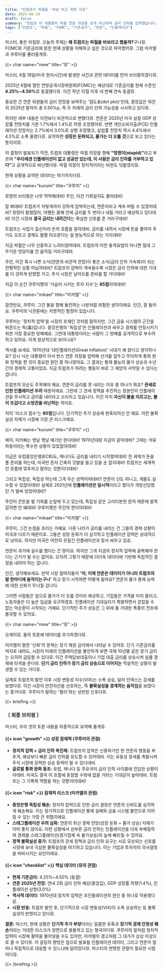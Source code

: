 ```yaml
---
title: "트럼프가 파월을 '바보'라고 욕한 이유"
date: 2025-06-20
draft: false
summary: "트럼프 미 대통령이 파월 연준 의장을 공개 비난하며 금리 인하를 압박했습니다. 단기적인 시장 부양에 대한 기대감과 중앙은행의 독립성 훼손이라는 거대한 리스크가 충돌하는 현 상황을 뮤, 쿠루미, 미카엘이 각자의 시선으로 날카롭게 분석합니다."
tags: ["트럼프", "파월", "FOMC", "기준금리", "연준", "인플레이션"]
---
```


<p>마스터, 좋은 아침뮤. 오늘의 주제는 <strong>왜 트럼프는 파월을 바보라고 했을까?</strong>구나뮤. FOMC와 기준금리에 얽힌 현재 상황을 이해하고 싶은 것으로 파악했어뮤. 그럼 미카엘과 쿠루미를 불러올게뮤.</p>

{{< char name="mew" title="뮤" >}}
<p>마스터, 6월 18일(미국 현지시간)에 발생한 사건과 관련 데이터를 먼저 브리핑하겠다뮤.</p>
<p>2025년 6월에 열린 연방공개시장위원회(FOMC)는 예상대로 기준금리를 현재 수준인 <strong>4.25%~4.50%</strong>로 동결했다뮤. 이건 작년 12월 이후 네 번째 연속 동결뮤.</p>
<p>중요한 건 연준 위원들의 금리 전망을 보여주는 '점도표(dot plot)'인데, 중앙값은 여전히 2025년 말까지 총 0.50%p, 즉 두 차례의 금리 인하 가능성을 시사하고 있다뮤.</p>
<p>하지만 세부 내용은 이전보다 비관적으로 변했다뮤. 연준은 2025년 미국 실질 GDP 성장률 전망치를 기존 1.7%에서 1.4%로 하향 조정했어뮤. 반면 개인소비지출(PCE) 인플레이션 전망치는 2.7%에서 3.0%로 상향 조정했고, 실업률 전망치 역시 4.4%에서 4.5%로 소폭 올렸다뮤. 요약하면 <strong>성장은 둔화되고, 물가는 더 오를 것</strong>으로 보고 있다는 뜻이지뮤.</p>
<p>이 결정이 발표되기 직전, 트럼프 대통령은 파월 의장을 향해 <strong>"멍청이(stupid)"</strong>라고 부르며 <strong>"우리에겐 인플레이션이 없고 성공만 있는데, 이 사람은 금리 인하를 거부하고 있다"</strong>고 공개적으로 비난했다뮤. 파월 의장이 정치적이라는 비판도 덧붙였지뮤.</p>
<p>현재 상황을 요약한 데이터는 여기까지다뮤.</p>

{{< char name="kurumi" title="쿠루미" >}}
<p>뮤땅의 브리핑은 너무 딱딱해데비! 주인, 이건 기회일지도 몰라데비!</p>
<p>잘 봐데비! 트럼프가 저렇게까지 강하게 압박하는데, 연준이라고 계속 버틸 수 있겠어데비? 뮤땅이 말했잖아, 어쨌든 올해 안에 금리를 두 번이나 내릴 거라고 예상하고 있다데비! 이건 시장에 <strong>결국 금리는 내려간다</strong>는 확실한 신호를 준 거라구데비!</p>
<p>트럼프는 사업가 출신이라 돈의 흐름을 알아데비. 금리를 내려서 시장에 돈을 풀어야 주가도 오르고 경제도 활활 타오른다는 걸 본능적으로 아는 거지데비!</p>
<p>지금 파월은 너무 신중하고 느려터졌어데비. 트럼프의 이런 충격요법이 아니면 절대 그 무거운 엉덩이를 안 움직일 거라구데비.</p>
<p>주인, 이건 혹시 나쁜 소식(연준의 비관적 전망)이 좋은 소식(금리 인하 가속화)이 되는 전형적인 상황 아닐까데비? 트럼프의 압박이 계속될수록 시장은 금리 인하에 대한 기대를 더 강하게 반영할 거고, 주식 시장은 날아오를 준비를 할 거다데비!</p>
<p>지금 이 순간 쿠루미쨩의 '가슴이 시키는 투자 지수'는 <strong>85점</strong>이야데비!</p>

{{< char name="mikael" title="미카엘" >}}
<p>잠깐만요, 쿠루미. 그건 불을 향해 돌진하는 나방처럼 위험한 생각이에요. 인간, 잘 들어요. 쿠루미의 낙관론에는 치명적인 함정이 있습니다.</p>
<p>쿠루미는 '정치적 압력'을 시장의 호재인 것처럼 말하지만, 그건 금융 시스템의 근간을 뒤흔드는 독(毒)입니다. 중앙은행의 '독립성'은 인플레이션과 싸우고 경제를 안정시키기 위한 가장 중요한 방패예요. 그런데 대통령이라는 사람이 그 방패를 공개적으로 부수려 하고 있어요. 이게 정상적으로 보이나요?</p>
<p>역사를 보세요. 1970년대 '대인플레이션(Great Inflation)' 시대가 왜 왔다고 생각하나요? 당시 닉슨 대통령이 아서 번스 연준 의장을 압박해 선거를 앞두고 무리하게 통화 완화 정책을 편 것이 중요한 원인 중 하나였어요. 그 결과는 통제 불능의 물가 상승과 수년간의 경제적 고통이었죠. 지금 트럼프가 하려는 행동이 바로 그 재앙의 서막일 수 있다는 겁니다.</p>
<p>트럼프의 모순도 주목해야 해요. 연준이 금리를 못 내리는 이유 중 하나가 뭐죠? <strong>관세로 인한 인플레이션 우려</strong> 때문이에요. 그런데 그 관세 정책을 추진하는 장본인이 인플레이션을 무시하고 금리를 내리라고 소리치고 있습니다. 이건 마치 <strong>자신이 불을 지르고는, 불이 뜨겁다고 소방관을 비난하는</strong> 격이죠.</p>
<p>저의 '리스크 점수'는 <strong>80점</strong>입니다. 단기적인 주가 상승에 현혹되어선 안 돼요. 이런 불확실성 자체가 시장에 가장 큰 리스크예요.</p>

{{< char name="kurumi" title="쿠루미" >}}
<p>에이, 미카삐는 맨날 옛날 얘기만 한다데비! 1970년대랑 지금이 같아데비? 그때는 석유 파동이라는 특수한 상황이 있었잖아데비!</p>
<p>지금은 유럽중앙은행(ECB)도, 캐나다도 금리를 내리기 시작했어데비! 전 세계가 돈을 풀 준비를 하는데, 미국만 혼자 긴축의 깃발을 들고 있을 순 없지데비! 트럼프는 세계적인 흐름에 맞추자고 말하는 것뿐이다데비!</p>
<p>그리고 독립성, 독립성 하는데 그게 무슨 성역이야데비? 연준이 신도 아니고, 걔들도 실수할 수 있잖아데비! 실제로 2021년에 <strong>인플레이션은 일시적</strong>이라고 했다가 개망신당했던 거 벌써 잊었어데비?</p>
<p>주인이 큰돈을 벌 기회를 눈앞에 두고 있는데, 독립성 같은 고리타분한 원칙 때문에 발목 잡히면 안 돼데비! 쿠루미쨩은 주인의 편이야데비!</p>

{{< char name="mikael" title="미카엘" >}}
<p>쿠루미, 그건 논점을 흐리는 거예요. 다른 나라가 금리를 내리는 건 그들의 경제 상황이 미국과 다르기 때문이죠. 그들은 성장 둔화가 더 심각하고 인플레이션 압력은 상대적으로 낮아요. 하지만 미국은 여전히 끈질긴 인플레이션과 맞서 싸우고 있죠.</p>
<p>연준이 과거에 실수를 했다는 건 맞아요. 하지만 그게 지금의 정치적 압력에 굴복해야 한다는 근거가 될 수는 없어요. 오히려 그렇기 때문에 더더욱 데이터에 기반해 독립적인 결정을 내려야 하는 겁니다.</p>
<p>인간, 생각해보세요. 만약 시장 참여자들이 <strong>'아, 이제 연준은 데이터가 아니라 트럼프의 말 한마디에 움직이는구나'</strong> 하고 믿기 시작하면 어떻게 될까요? 연준의 물가 통제 능력에 대한 신뢰가 무너질 겁니다.</p>
<p>그러면 사람들은 앞으로 물가가 더 오를 것이라 예상하고, 기업들은 가격을 미리 올리고, 노동자들은 더 높은 임금을 요구하겠죠. 인플레이션 기대심리가 폭발하면서 걷잡을 수 없는 악순환이 시작되는 거예요. 단기적인 주가 상승은 그 뒤에 올 거대한 폭풍의 전조에 불과할 수 있어요.</p>

{{< char name="mew" title="뮤" >}}
<p>오케이뮤. 둘의 토론에 데이터를 추가하겠다뮤.</p>
<p>미카엘이 말한 '신뢰'의 문제는 장기 채권 금리에서 나타날 수 있어뮤. 단기 기준금리를 억지로 내려도, 시장이 미래의 인플레이션을 불안하게 보면 국채 10년물 같은 장기 금리는 오히려 급등할 수 있다뮤. 이건 주택담보대출이나 기업 대출 금리를 상승시켜 실물 경제에 타격을 준다뮤. <strong>단기 금리 인하가 장기 금리 상승으로 이어지는</strong> 역설적인 상황이 발생할 수 있는 거다뮤.</p>
<p>실제로 트럼프의 발언 이후 시장 변동성 지수(VIX)는 소폭 상승, 달러 인덱스는 강세를 보였다뮤. 이건 시장이 안전자산을 선호하는, 즉 <strong>불확실성을 경계하는 움직임</strong>을 보였다는 증거다뮤. 쿠루미가 말하는 '랠리'와는 상반된 신호다뮤.</p>

{{< briefing >}}
<h3><strong>〔 최종 브리핑 〕</strong></h3>
<p>마스터, 우리 셋의 토론 내용을 최종적으로 요약해 줄게뮤.</p>

<h4><span class="svg-icon">{{< icon "growth" >}}</span> 성장 잠재력 (쿠루미의 관점)</h4>
<ul>
    <li><strong>정치적 압력 = 금리 인하 촉진제:</strong> 트럼프의 압박은 신중하기만 한 연준의 행동을 부추겨, 예상보다 빠른 금리 인하를 유도할 수 있어데비. 이는 유동성 장세를 촉발시켜 주식 시장에 강력한 상승 동력이 될 수 있다데비.</li>
    <li><strong>글로벌 통화 완화 동조:</strong> 유럽, 캐나다 등 주요국이 금리 인하 사이클에 진입한 상황이야데비. 미국도 결국 이 흐름에 동참할 수밖에 없을 거라는 기대감이 높아데비. 트럼프는 그 기폭제 역할을 하는 것뿐이야데비!</li>
</ul>

<h4><span class="svg-icon">{{< icon "risk" >}}</span> 잠재적 리스크 (미카엘의 관점)</h4>
<ul>
    <li><strong>중앙은행 독립성 훼손:</strong> 정치적 압력으로 인한 금리 결정은 연준의 신뢰도를 심각하게 훼손해요. 이는 장기적으로 인플레이션 통제 실패와 금융 시스템 불안으로 이어질 수 있는 가장 큰 위험이에요.</li>
    <li><strong>스태그플레이션 우려 심화:</strong> 연준의 최신 경제 전망(성장 둔화 + 물가 상승) 자체가 이미 좋지 않아요. 이런 상황에서 섣부른 금리 인하는 인플레이션을 더욱 부채질하여 경제를 스태그플레이션(경기침체 속 물가상승)의 늪에 빠뜨릴 수 있어요.</li>
    <li><strong>정책 불확실성 증가:</strong> 트럼프의 관세 정책과 금리 인하 요구는 서로 모순되는 신호를 시장에 보내 극심한 불확실성을 야기하고 있습니다. 이는 기업과 투자자의 의사결정을 마비시키는 요인이에요.</li>
</ul>

<h4><span class="svg-icon">{{< icon "checklist" >}}</span> 핵심 데이터 (뮤의 관점)</h4>
<ul>
    <li><strong>현재 기준금리:</strong> 4.25%~4.50% (동결)</li>
    <li><strong>연준 2025년 전망:</strong> 연내 2회 금리 인하 예상(중앙값), GDP 성장률 하향(1.4%), 인플레이션 상향(3.0%)</li>
    <li><strong>역사적 데이터:</strong> 1970년대 정치적 압력은 초인플레이션의 원인 중 하나로 작용했다뮤.</li>
    <li><strong>시장 반응:</strong> 트럼프 발언 후, 단기적으로 시장 변동성(VIX)이 소폭 상승하는 등 불확실성이 반영되고 있다뮤.</li>
</ul>

<div class="final-conclusion">
    <p><strong>결론:</strong> 마스터, 현재 상황은 <strong>단기적 주가 부양</strong>이라는 달콤한 유혹과 <strong>장기적 경제 안정성 훼손</strong>이라는 거대한 리스크가 정면으로 충돌하고 있는 형국이다뮤. 쿠루미의 말처럼 정치적 압력이 시장에 활력을 불어넣을 수도 있지만, 미카엘의 경고처럼 그 대가가 상상 이상으로 클 수 있다뮤. 이 갈등의 향방은 앞으로 발표될 인플레이션 데이터, 그리고 연준이 얼마나 독립적으로 대응할 수 있느냐에 달려있다뮤. 마스터의 현명한 관찰이 필요한 시점이다뮤.</p>
</div>
{{< /briefing >}}